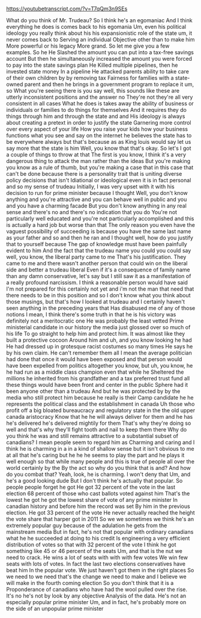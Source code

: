 https://youtubetranscript.com/?v=T7qQm3n9SEs

 What do you think of Mr. Trudeau? So I think he's an egomaniac And I think everything he does is comes back to his egomania Um, even his political ideology you really think about his his expansionistic role of the state um, it never comes back to Serving an individual Objective other than to make him More powerful or his legacy More grand. So let me give you a few examples. So he He Slashed the amount you can put into a tax-free savings account But then he simultaneously increased the amount you were forced to pay into the state savings plan He Killed multiple pipelines, then he invested state money In a pipeline He attacked parents ability to take care of their own children by by removing tax Fairness for families with a state-owned parent and then he brings in a government program to replace it um, so What you're seeing there is you say well, this sounds like these are utterly inconsistent positions and the answer no They're not they're all very consistent in all cases What he does is takes away the ability of business or individuals or families to do things for themselves And it requires they do things through him and through the state and and His ideology is always about creating a pretext in order to justify the state Garnering more control over every aspect of your life How you raise your kids how your business functions what you see and say on the internet he believes the state has to be everywhere always but that's because as as King louis would say let us say more that the state is him Well, you know that that's okay. So let's I got a couple of things to throw at that The first is you know, I think it's a very dangerous thing to attack the man rather than the ideas But you're making you know as a rule of thumb, but you're making a case that in this case that can't be done because there is a personality trait that is uniting diverse policy decisions that isn't Idiational or ideological even it is in fact personal and so my sense of trudeau Initially, I was very upset with it with his decision to run for prime minister because I thought Well, you don't know anything and you're attractive and you can behave well in public and you and you have a charming facade But you don't know anything in any real sense and there's no and there's no indication that you do You're not particularly well educated and you're not particularly accomplished and this is actually a hard job but worse than that The only reason you even have the vaguest possibility of succeeding is because you have the same last name as your father and so and then he ran and I thought well, how do you justify that to yourself because The gap of knowledge must have been painfully evident to him And the fact that the trudeau name you could you could say well, you know, the liberal party came to me That's his justification. They came to me and there wasn't another person that could win on the liberal side and better a trudeau liberal Even if it's a consequence of family name than any damn conservative, let's say but I still saw it as a manifestation of a really profound narcissism. I think a reasonable person would have said I'm not prepared for this certainly not yet and i'm not the man that need that there needs to be in this position and so I don't know what you think about those musings, but that's how I looked at trudeau and I certainly haven't seen anything in the preceding years that Has disabused me of any of those notions I mean, I think there's some truth in that he is his victory was definitely not a meritocratic one He was probably the least vetted Prime ministerial candidate in our history the media just glossed over so much of his life To go straight to help him and protect him. It was almost like they built a protective cocoon Around him and uh, and you know looking he had He had dressed up in grotesque racist costumes so many times He says he by his own claim. He can't remember them all I mean the average politician had done that once it would have been exposed and that person would have been expelled from politics altogether you know, but uh, you know, he he had run as a middle class champion even that while he Sheltered the millions he inherited from his grandfather and a tax preferred trust fund all these things would have been front and center in the public Sphere had it been anyone other than a trudeau And but he was protected by by the media who still protect him because he really is their Camp candidate he he represents the political class and the establishment in canada Uh those who profit off a big bloated bureaucracy and regulatory state in the the old upper canada aristocracy Know that he he will always deliver for them and he has he's delivered he's delivered mightily for them That's why they're doing so well and that's why they'll fight tooth and nail to keep them there Why do you think he was and still remains attractive to a substantial subset of canadians? I mean people seem to regard him as Charming and caring and I think he is charming in a in a kind of shallow sense but it isn't obvious to me at all that he's caring but he he he seems to play the part and he plays it well enough so that while many people and this is true of people all over the world certainly by the By the act so why do you think that is and? And how do you combat that? Yeah, look, he is charming. I won't deny that Um, and he's a good looking dude But I don't think he's actually that popular. So people people forget he got He got 32 percent of the vote in the last election 68 percent of those who cast ballots voted against him That's the lowest he got he got the lowest share of vote of any prime minister In canadian history and before him the record was set By him in the previous election. He got 33 percent of the vote He never actually reached the height the vote share that harper got in 2011 So we we sometimes we think he's an extremely popular guy because of the adulation he gets from the mainstream media But in fact, he's not that popular with ordinary canadians what he he succeeded at doing to his credit Is engineering a very efficient distribution of votes so that with 32 percent of the vote I think he got something like 45 or 46 percent of the seats Um, and that is the nut we need to crack. He wins a lot of seats with with with few votes We win few seats with lots of votes. In fact the last two elections conservatives have beat him In the popular vote. We just haven't got them in the right places So we need to we need that's the change we need to make and I believe we will make in the fourth coming election So you don't think that it is a Proponderance of canadians who have had the wool pulled over the rise. It's no he's not by look by any objective Analysis of the data. He's not an especially popular prime minister Um, and in fact, he's probably more on the side of an unpopular prime minister